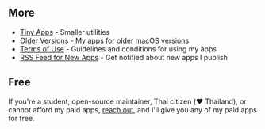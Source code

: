 ## More

- [Tiny Apps](/tiny-apps) - Smaller utilities
- [Older Versions](/apps/older-versions) - My apps for older macOS versions
- [Terms of Use](/apps/terms) - Guidelines and conditions for using my apps
- [RSS Feed for New Apps](/rss-apps.xml) - Get notified about new apps I publish

## Free

If you're a student, open-source maintainer, Thai citizen (❤️ Thailand), or cannot afford my paid apps, [reach out](mailto:sindresorhus@gmail.com?subject=Free%20promo%20code%20for%20%5Bapp%5D), and I'll give you any of my paid apps for free.
